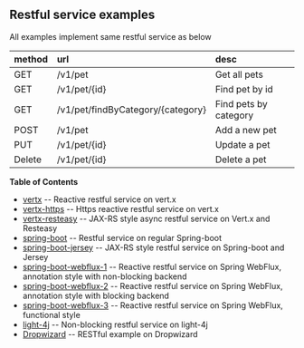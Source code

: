 ## Restful service examples 

All examples implement same restful service as below

|method|url|desc|
|:---|:---|:---|
|GET|/v1/pet|Get all pets|
|GET|/v1/pet/{id}|Find pet by id|
|GET|/v1/pet/findByCategory/{category}|Find pets by category|
|POST|/v1/pet|Add a new pet|
|PUT|/v1/pet/{id}|Update a pet|
|Delete|/v1/pet/{id}|Delete a pet|

**Table of Contents**

- [vertx](vertx/) -- Reactive restful service on vert.x
- [vertx-https](vertx-https/) -- Https reactive restful service on vert.x
- [vertx-resteasy](vertx-resteasy/) -- JAX-RS style async restful service on Vert.x and Resteasy
- [spring-boot](spring-boot/) -- Restful service on regular Spring-boot
- [spring-boot-jersey](spring-boot-jersey/) -- JAX-RS style restful service on Spring-boot and Jersey
- [spring-boot-webflux-1](spring-boot-webflux-1/) -- Reactive restful service on Spring WebFlux, annotation style with non-blocking backend
- [spring-boot-webflux-2](spring-boot-webflux-2/) -- Reactive restful service on Spring WebFlux, annotation style with blocking backend
- [spring-boot-webflux-3](spring-boot-webflux-3/) -- Reactive restful service on Spring WebFlux, functional style
- [light-4j](light4j) -- Non-blocking restful service on light-4j
- [Dropwizard](dropwizard) -- RESTful example on Dropwizard